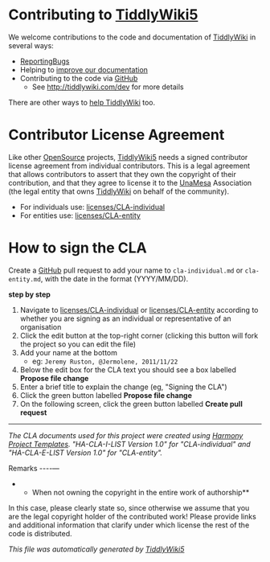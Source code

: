 <h1 class="">Contributing to <a class="tc-tiddlylink tc-tiddlylink-resolves" href="http://tiddlywiki.com/static/TiddlyWiki5.html">TiddlyWiki5</a></h1><p>We welcome contributions to the code and documentation of <a class="tc-tiddlylink tc-tiddlylink-resolves" href="http://tiddlywiki.com/static/TiddlyWiki.html">TiddlyWiki</a> in several ways:</p><ul><li><a class="tc-tiddlylink tc-tiddlylink-resolves" href="http://tiddlywiki.com/static/ReportingBugs.html">ReportingBugs</a></li><li>Helping to <a class="tc-tiddlylink tc-tiddlylink-resolves" href="http://tiddlywiki.com/static/Improving%2520TiddlyWiki%2520Documentation.html">improve our documentation</a></li><li>Contributing to the code via <a class="tc-tiddlylink-external" href="https://github.com/Jermolene/TiddlyWiki5" target="_blank">GitHub</a><ul><li>See <a class="tc-tiddlylink-external" href="http://tiddlywiki.com/dev" target="_blank">http://tiddlywiki.com/dev</a> for more details</li></ul></li></ul><p>There are other ways to <a class="tc-tiddlylink tc-tiddlylink-resolves" href="http://tiddlywiki.com/static/HelpingTiddlyWiki.html">help TiddlyWiki</a> too.</p><h1 class="">Contributor License Agreement</h1><p>Like other <a class="tc-tiddlylink tc-tiddlylink-resolves" href="http://tiddlywiki.com/static/OpenSource.html">OpenSource</a> projects, <a class="tc-tiddlylink tc-tiddlylink-resolves" href="http://tiddlywiki.com/static/TiddlyWiki5.html">TiddlyWiki5</a> needs a signed contributor license agreement from individual contributors. This is a legal agreement that allows contributors  to assert that they own the copyright of their contribution, and that they agree to license it to the <a class="tc-tiddlylink tc-tiddlylink-missing" href="http://tiddlywiki.com/static/UnaMesa.html">UnaMesa</a> Association (the legal entity that owns <a class="tc-tiddlylink tc-tiddlylink-resolves" href="http://tiddlywiki.com/static/TiddlyWiki.html">TiddlyWiki</a> on behalf of the community).</p><ul><li>For individuals use: <a class="tc-tiddlylink-external" href="https://github.com/Jermolene/TiddlyWiki5/tree/master/licenses/cla-individual.md" target="_blank">licenses/CLA-individual</a></li><li>For entities use: <a class="tc-tiddlylink-external" href="https://github.com/Jermolene/TiddlyWiki5/tree/master/licenses/cla-entity.md" target="_blank">licenses/CLA-entity</a></li></ul><h1 class="">How to sign the CLA</h1><p>Create a <a class="tc-tiddlylink tc-tiddlylink-resolves" href="http://tiddlywiki.com/static/GitHub.html">GitHub</a> pull request to add your name to <code>cla-individual.md</code> or <code>cla-entity.md</code>, with the date in the format (YYYY/MM/DD).</p><p><strong>step by step</strong></p><ol><li>Navigate to <a class="tc-tiddlylink-external" href="https://github.com/Jermolene/TiddlyWiki5/tree/master/licenses/cla-individual.md" target="_blank">licenses/CLA-individual</a> or <a class="tc-tiddlylink-external" href="https://github.com/Jermolene/TiddlyWiki5/tree/master/licenses/cla-entity.md" target="_blank">licenses/CLA-entity</a> according to whether you are signing as an individual or representative of an organisation</li><li>Click the edit button at the top-right corner (clicking this button will fork the project so you can edit the file)</li><li>Add your name at the bottom<ul><li>eg: <code>Jeremy Ruston, @Jermolene, 2011/11/22</code></li></ul></li><li>Below the edit box for the CLA text you should see a box labelled <strong>Propose file change</strong></li><li>Enter a brief title to explain the change (eg, &quot;Signing the CLA&quot;)</li><li>Click the green button labelled <strong>Propose file change</strong></li><li>On the following screen, click the green button labelled <strong>Create pull request</strong></li></ol><hr><p><em>The CLA documents used for this project were created using <a class="tc-tiddlylink-external" href="http://www.harmonyagreements.org" target="_blank">Harmony Project Templates</a>. &quot;HA-CLA-I-LIST Version 1.0&quot; for &quot;CLA-individual&quot; and &quot;HA-CLA-E-LIST Version 1.0&quot; for &quot;CLA-entity&quot;.</em></p><p>Remarks
----—</p><ul><li><ul><li>When not owning the copyright in the entire work of authorship**</li></ul></li></ul><p>In this case, please clearly state so, since otherwise we assume that you are the legal copyright holder of the contributed work! Please provide links and additional information that clarify under which license the rest of the code is distributed.
</p><p><em>This file was automatically generated by <a class="tc-tiddlylink tc-tiddlylink-resolves" href="http://tiddlywiki.com/static/TiddlyWiki5.html">TiddlyWiki5</a></em>
</p>